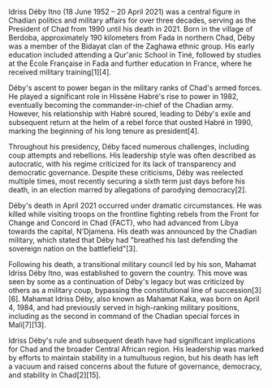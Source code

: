 Idriss Déby Itno (18 June 1952 – 20 April 2021) was a central figure in Chadian politics and military affairs for over three decades, serving as the President of Chad from 1990 until his death in 2021. Born in the village of Berdoba, approximately 190 kilometers from Fada in northern Chad, Déby was a member of the Bidayat clan of the Zaghawa ethnic group. His early education included attending a Qur'anic School in Tiné, followed by studies at the École Française in Fada and further education in France, where he received military training[1][4].

Déby's ascent to power began in the military ranks of Chad's armed forces. He played a significant role in Hissène Habré's rise to power in 1982, eventually becoming the commander-in-chief of the Chadian army. However, his relationship with Habré soured, leading to Déby's exile and subsequent return at the helm of a rebel force that ousted Habré in 1990, marking the beginning of his long tenure as president[4].

Throughout his presidency, Déby faced numerous challenges, including coup attempts and rebellions. His leadership style was often described as autocratic, with his regime criticized for its lack of transparency and democratic governance. Despite these criticisms, Déby was reelected multiple times, most recently securing a sixth term just days before his death, in an election marred by allegations of parodying democracy[2].

Déby's death in April 2021 occurred under dramatic circumstances. He was killed while visiting troops on the frontline fighting rebels from the Front for Change and Concord in Chad (FACT), who had advanced from Libya towards the capital, N'Djamena. His death was announced by the Chadian military, which stated that Déby had "breathed his last defending the sovereign nation on the battlefield"[3].

Following his death, a transitional military council led by his son, Mahamat Idriss Déby Itno, was established to govern the country. This move was seen by some as a continuation of Déby's legacy but was criticized by others as a military coup, bypassing the constitutional line of succession[3][6]. Mahamat Idriss Déby, also known as Mahamat Kaka, was born on April 4, 1984, and had previously served in high-ranking military positions, including as the second in command of the Chadian special forces in Mali[7][13].

Idriss Déby's rule and subsequent death have had significant implications for Chad and the broader Central African region. His leadership was marked by efforts to maintain stability in a tumultuous region, but his death has left a vacuum and raised concerns about the future of governance, democracy, and stability in Chad[2][15].

